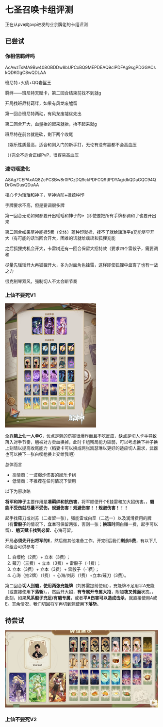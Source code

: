 # 七圣召唤卡组评测

正在从pve向pvp进发的业余牌佬的卡组评测



## 已尝试

### 你相信羁绊吗

AcAwzTsMA9Bw408OBDDw8bUPCxBQ9MEPDEAQ9cIPDFAg9sgPDGGACskQDKGgC8wQDLAA

班尼特+火债+QQ岩盔王

羁绊——班尼特天赋卡，第二回合结束前找不到就g

开局找班尼特羁绊，如果有风龙废墟留

第一回合班尼特两动，有风龙废墟优先出

第二回合开大，血量抬的起来就抬，抬不起来就g

班尼特在前台就是砍，剩下两个收尾

（娱乐性质最高，适合和刚入门的新手打，无论有没有赢都不会高血压

（（完全不适合正经PvP，很容易高血压

### 速切瑶激化

A8Ag7CEPAxAQ8ZcPCSBw8r0PCzDQ9ckPDFCQ9tIPDYAg/dkQDaGQC94QDrGwDusQDuAA

核心卡为瑶瑶和神子，草神协防+挂蕴种印

手牌要求不高，但是要调很多牌

第一回合无论如何都要开出瑶瑶和神子的e（即使要把所有手牌都调和了也要开出来

第二回合如果草神能挂5费（全体）蕴种印就挂，挂不了就给瑶瑶平a充能尽早开大（有可能的话当回合开大，困难的话就给瑶瑶和狐狸充能

之后狐狸找机会开大，卡雷树还有一回合保留大招特效（要求四个雷骰子，需要调和

尽量先瑶瑶开大再狐狸开大，多为对面角色挂雷，这样即使狐狸中盘寄了也有一战之力

很克制琴双风，强制切人不太会断节奏



### 上仙不要死V1

<img src="https://raw.githubusercontent.com/Goplush/BlogImg/main/img/202401280037889.png" alt="img" style="zoom:50%;" />

全靠**魈上仙一人单C**，优点是魈的伤害很爆炸而且不吃反应，缺点是切人卡手导致落入对手节奏，魈被对方卖血换掉，此时卡组残局能力较弱，可以考虑换下神子换上刻晴以提高收尾能力（稻妻卡可以换成两张凯瑟琳以更好的适应切人需求，武器也可以换下一张白缨枪换上交给我吧）

总体而言

- 高情商：一波爆炸伤害的娱乐卡组
- 低情商：不推荐在任何情况下使用

以下为原攻略

**将军和神子**主要作用是**凑羁绊和抗伤害**，将军顺便开个E挂雷和加大招伤害。，**魈能不受伤就尽量不受伤，规避伤害！规避伤害！！规避伤害！！！**

起手找薙刀或刘苏（二者留一张），强能雷或白垩（二选一）以及润滑费用的牌（有**雷骰子**的情况下，**立本**可保留两张，否则一张；**换班时间**白赚一费，起手可以留）、**魈天赋卡找到必留**、心海可留。

开局**必须先开出将军的E**，然后做其他准备工作。开完E后我们**剩余5费**，有以下几种组合可供参考：

1. 白缨枪（2费）+ 立本（3费）；
2. 薙刀（三费）+ 立本（3费）+ 雷骰子（-1费）；
3. 立本（3费）+ 立本（3费）+ 雷骰子（-1费）；
4. 心海（抽2牌）（1费）+ 心海/刘苏（1费）+立本/薙刀（3费）。

第二回合**切人到魈，使用两张充能牌**（刘苏需提前使用），充能牌不足用平A充能（或直接使用**下落斩**）。，然后开大招，**有专属开专属大招**，附加**夜叉傩面**状态。，此刻，如果**风系骰子充足/有魈专属**，或者**平A伤害可以造成击杀**，就直接使用A或E。其余情况，我们切回将军再切到魈使用**下落斩**。



## 待尝试

![1706372384460](https://raw.githubusercontent.com/Goplush/BlogImg/main/img/1706372384460.png)

### 上仙不要死V2
